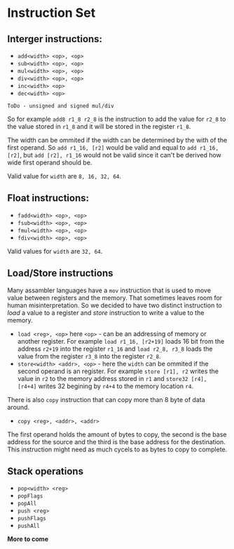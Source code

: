 # Instruction Set

## Interger instructions:

 * `add<width> <op>, <op>`
 * `sub<width> <op>, <op>`
 * `mul<width> <op>, <op>`
 * `div<width> <op>, <op>`
 * `inc<width> <op>`
 * `dec<width> <op>`
 
 `ToDo - unsigned and signed mul/div`
 
So for example `add8 r1_8 r2_8` is the instruction to add the value for `r2_8` to the value stored in `r1_8` and it will be stored in the register `r1_8`.

The width can be ommited if the width can be determined by the with of the first operand. 
So `add r1_16, [r2]` would be valid and equal to `add r1_16, [r2]`, but `add [r2], r1_16` would not be valid since it can't be derived how wide first operand should be.

Valid value for `width` are `8, 16, 32, 64`.
 
## Float instructions:

 * `fadd<width> <op>, <op>`
 * `fsub<width> <op>, <op>`
 * `fmul<width> <op>, <op>`
 * `fdiv<width> <op>, <op>`
 
 Valid values for `width` are `32, 64`.
 
 ## Load/Store instructions
 
 Many assambler languages have a `mov` instruction that is used to move value between registers and the memory.
 That sometimes leaves room for human misinterpretation. So we decided to have two distinct instruction to _load_ a value to a register and _store_ instruction to write a value to the memory.
 
  * `load <reg>, <op>` here `<op>` - can be an addressing of memory or another register. For example `load r1_16, [r2+19]` loads 16 bit from the address `r2+19` into the register `r1_16` and `load r2_8, r3_8` loads the value from the register `r3_8` into the register `r2_8`.
  * `store<width> <addr>, <op>` - here the `width` can be ommited if the second operand is an register. For example `store [r1], r2` writes the value in `r2` to the memory address stored in `r1` and `store32 [r4], [r4+4]` writes 32 begining by `r4+4` to the memory location `r4`.

There is also `copy` instruction that can copy more than 8 byte of data around.

 * `copy <reg>, <addr>, <addr>`
 
The first operand holds the amount of bytes to copy, the second is the base address for the source and the third is the base address for the destination. This instruction might need as much cycels to as bytes to copy to complete.

## Stack operations

 * `pop<width> <reg>`
 * `popFlags`
 * `popAll`
 * `push <reg>`
 * `pushFlags`
 * `pushAll`
 
**More to come**
